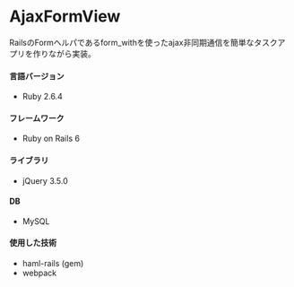 # AjaxFormView

RailsのFormヘルパであるform_withを使ったajax非同期通信を簡単なタスクアプリを作りながら実装。

#### 言語バージョン
* Ruby 2.6.4

#### フレームワーク
* Ruby on Rails 6

#### ライブラリ
* jQuery 3.5.0

#### DB
* MySQL

#### 使用した技術
* haml-rails (gem)
* webpack
